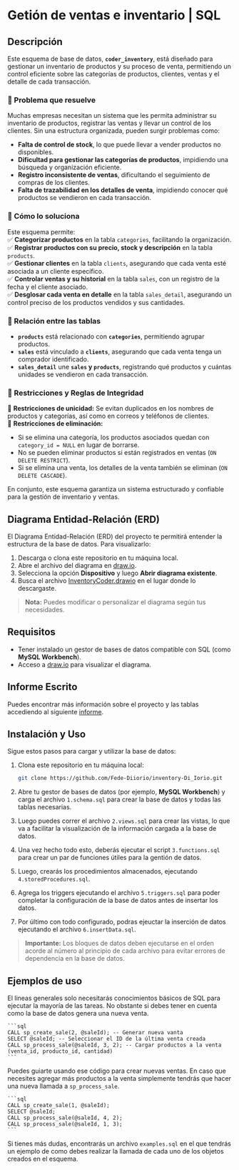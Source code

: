 # Getión de ventas e inventario | SQL

## Descripción

Este esquema de base de datos, **`coder_inventory`**, está diseñado para gestionar un inventario de productos y su proceso de venta, permitiendo un control eficiente sobre las categorías de productos, clientes, ventas y el detalle de cada transacción.

### **🔹 Problema que resuelve**

Muchas empresas necesitan un sistema que les permita administrar su inventario de productos, registrar las ventas y llevar un control de los clientes. Sin una estructura organizada, pueden surgir problemas como:

- **Falta de control de stock**, lo que puede llevar a vender productos no disponibles.
- **Dificultad para gestionar las categorías de productos**, impidiendo una búsqueda y organización eficiente.
- **Registro inconsistente de ventas**, dificultando el seguimiento de compras de los clientes.
- **Falta de trazabilidad en los detalles de venta**, impidiendo conocer qué productos se vendieron en cada transacción.

### **🔹 Cómo lo soluciona**

Este esquema permite:  
✅ **Categorizar productos** en la tabla `categories`, facilitando la organización.  
✅ **Registrar productos con su precio, stock y descripción** en la tabla `products`.  
✅ **Gestionar clientes** en la tabla `clients`, asegurando que cada venta esté asociada a un cliente específico.  
✅ **Controlar ventas y su historial** en la tabla `sales`, con un registro de la fecha y el cliente asociado.  
✅ **Desglosar cada venta en detalle** en la tabla `sales_detail`, asegurando un control preciso de los productos vendidos y sus cantidades.

### **🔹 Relación entre las tablas**

- **`products`** está relacionado con **`categories`**, permitiendo agrupar productos.
- **`sales`** está vinculado a **`clients`**, asegurando que cada venta tenga un comprador identificado.
- **`sales_detail`** une **`sales` y `products`**, registrando qué productos y cuántas unidades se vendieron en cada transacción.

### **🔹 Restricciones y Reglas de Integridad**

🔹 **Restricciones de unicidad:** Se evitan duplicados en los nombres de productos y categorías, así como en correos y teléfonos de clientes.  
🔹 **Restricciones de eliminación:**

- Si se elimina una categoría, los productos asociados quedan con `category_id = NULL` en lugar de borrarse.
- No se pueden eliminar productos si están registrados en ventas (`ON DELETE RESTRICT`).
- Si se elimina una venta, los detalles de la venta también se eliminan (`ON DELETE CASCADE`).

En conjunto, este esquema garantiza un sistema estructurado y confiable para la gestión de inventario y ventas.

## Diagrama Entidad-Relación (ERD)

El Diagrama Entidad-Relación (ERD) del proyecto te permitirá entender la estructura de la base de datos. Para visualizarlo:

1. Descarga o clona este repositorio en tu máquina local.
2. Abre el archivo del diagrama en [draw.io](https://app.diagrams.net/).
3. Selecciona la opción **Dispositivo** y luego **Abrir diagrama existente**.
4. Busca el archivo [InventoryCoder.drawio](https://github.com/Fede-Diiorio/inventory-Di_Iorio/blob/main/InventoryCoder.drawio) en el lugar donde lo descargaste.

> **Nota:** Puedes modificar o personalizar el diagrama según tus necesidades.

## Requisitos

- Tener instalado un gestor de bases de datos compatible con SQL (como **MySQL Workbench**).
- Acceso a [draw.io](https://app.diagrams.net/) para visualizar el diagrama.

## Informe Escrito

Puedes encontrar más información sobre el proyecto y las tablas accediendo al siguiente [informe](https://drive.google.com/file/d/1rTDs8yyLNltXdM5anJH5yGsNwmHJAMUq/view?usp=drive_link).

## Instalación y Uso

Sigue estos pasos para cargar y utilizar la base de datos:

1. Clona este repositorio en tu máquina local:

   ```bash
   git clone https://github.com/Fede-Diiorio/inventory-Di_Iorio.git
   ```

2. Abre tu gestor de bases de datos (por ejemplo, **MySQL Workbench**) y carga el archivo `1.schema.sql` para crear la base de datos y todas las tablas necesarias.
3. Luego puedes correr el archivo `2.views.sql` para crear las vistas, lo que va a facilitar la visualización de la información cargada a la base de datos.
4. Una vez hecho todo esto, deberás ejecutar el script `3.functions.sql` para crear un par de funciones útiles para la gentión de datos.
5. Luego, crearás los procedimientos almacenados, ejecutando `4.storedProcedures.sql`.
6. Agrega los triggers ejecutando el archivo `5.triggers.sql` para poder completar la configuración de la base de datos antes de insertar los datos.
7. Por último con todo configurado, podras ejeuctar la inserción de datos ejecutando el archivo `6.insertData.sql`.

> **Importante:** Los bloques de datos deben ejecutarse en el orden acorde al número al principio de cada archivo para evitar errores de dependencia en la base de datos.

## Ejemplos de uso

El lineas generales solo necesitarás conocimientos básicos de SQL para ejecutar la mayoría de las tareas. No obstante si debes tener en cuenta como la base de datos genera una nueva venta.

    ```sql
    CALL sp_create_sale(2, @saleId); -- Generar nueva vanta
    SELECT @saleId; -- Seleccionar el ID de la última venta creada
    CALL sp_process_sale(@saleId, 3, 2); -- Cargar productos a la venta (venta_id, producto_id, cantidad)
    ```

Puedes guiarte usando ese código para crear nuevas ventas. En caso que necesites agregar más productos a la venta simplemente tendrás que hacer una nueva llamada a `sp_process_sale`.

    ```sql
    CALL sp_create_sale(1, @saleId);
    SELECT @saleId;
    CALL sp_process_sale(@saleId, 4, 2);
    CALL sp_process_sale(@saleId, 1, 3);
    ```

Si tienes más dudas, encontrarás un archivo `examples.sql` en el que tendrás un ejemplo de como debes realizar la llamada de cada uno de los objetos creados en el esquema.
